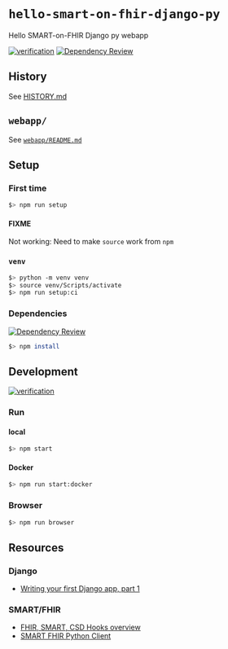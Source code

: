 # `hello-smart-on-fhir-django-py`

Hello SMART-on-FHIR Django py webapp

[![verification](https://github.com/percebus/hello-smart-on-fhir-django-py/actions/workflows/always.yml/badge.svg)](https://github.com/percebus/hello-smart-on-fhir-django-py/actions/workflows/always.yml) [![Dependency Review](https://github.com/percebus/hello-smart-on-fhir-django-py/actions/workflows/pull_request.yml/badge.svg)](https://github.com/percebus/hello-smart-on-fhir-django-py/actions/workflows/pull_request.yml)

## History

See [HISTORY.md](./HISTORY.md)

## `webapp/`

See [`webapp/README.md`](./webapp/README.md)

## Setup

### First time

```bash
$> npm run setup
```

#### FIXME 

Not working: Need to make `source` work from `npm`

### `venv`

```bash
$> python -m venv venv
$> source venv/Scripts/activate
$> npm run setup:ci
```

### Dependencies

[![Dependency Review](https://github.com/percebus/hello-smart-on-fhir-django-py/actions/workflows/pull_request.yml/badge.svg)](https://github.com/percebus/hello-smart-on-fhir-django-py/actions/workflows/pull_request.yml)

```bash
$> npm install
```

## Development

[![verification](https://github.com/percebus/hello-smart-on-fhir-django-py/actions/workflows/always.yml/badge.svg)](https://github.com/percebus/hello-smart-on-fhir-django-py/actions/workflows/always.yml)

### Run

#### local

```bash
$> npm start
```

#### Docker

```bash
$> npm run start:docker
```

### Browser

```bash
$> npm run browser
```

## Resources

### Django

- [Writing your first Django app, part 1](https://docs.djangoproject.com/en/4.0/intro/tutorial01)

### SMART/FHIR

- [FHIR, SMART, CSD Hooks overview](https://www.youtube.com/watch?v=z5FnHpSxMvs&ab_channel=JoshMandel)
- [SMART FHIR Python Client](http://docs.smarthealthit.org/client-py/)

